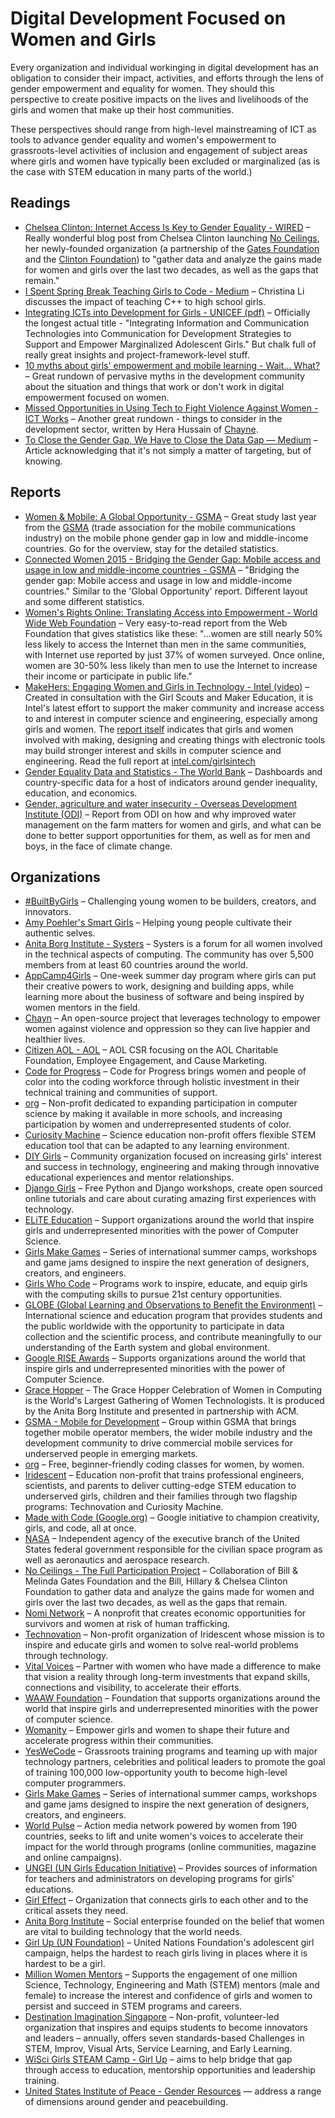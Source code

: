 # Digital Development Focused on Women and Girls

Every organization and individual workinging in digital development has an obligation to consider their impact, activities, and efforts through the lens of gender empowerment and equality for women. They should this perspective to create positive impacts on the lives and livelihoods of the girls and women that make up their host communities.

These perspectives should range from high-level mainstreaming of ICT as tools to advance gender equality and women's empowerment to grassroots-level activities of inclusion and engagement of subject areas where girls and women have typically been excluded or marginalized (as is the case with STEM education in many parts of the world.)



## Readings

- [Chelsea Clinton: Internet Access Is Key to Gender Equality - WIRED](http://www.wired.com/2015/03/chelsea-clinton-no-ceilings/) – Really wonderful blog post from Chelsea Clinton launching [No Ceilings](http://noceilings.org/), her newly-founded organization (a partnership of the [Gates Foundation](http://www.gatesfoundation.org/) and the [Clinton Foundation](https://www.clintonfoundation.org/)) to &quot;gather data and analyze the gains made for women and girls over the last two decades, as well as the gaps that remain.&quot;
- [I Spent Spring Break Teaching Girls to Code - Medium](https://medium.com/bright/i-spent-spring-break-teaching-girls-to-code-ef14cf2ddf84) – Christina Li discusses the impact of teaching C++ to high school girls.
- [Integrating ICTs into Development for Girls - UNICEF (pdf)](http://www.unicef.org/cbsc/files/ICTPaper_Web.pdf) – Officially the longest actual title - &quot;Integrating Information and Communication Technologies into Communication for Development Strategies to Support and Empower Marginalized Adolescent Girls.&quot; But chalk full of really great insights and project-framework-level stuff.
- [10 myths about girls&#39; empowerment and mobile learning - Wait… What?](http://lindaraftree.com/2015/03/11/10-myths-about-girls-empowerment-and-mobile-learning/) – Great rundown of pervasive myths in the development community about the situation and things that work or don&#39;t work in digital empowerment focused on women.
- [Missed Opportunities in Using Tech to Fight Violence Against Women - ICT Works](http://www.ictworks.org/2015/08/05/missed-opportunities-in-using-tech-to-fight-violence-against-women/) – Another great rundown - things to consider in the development sector, written by Hera Hussain of [Chayne](http://chayn.co/).
- [To Close the Gender Gap, We Have to Close the Data Gap — Medium](https://medium.com/@melindagates/to-close-the-gender-gap-we-have-to-close-the-data-gap-e6a36a242657#.893ayp4n0) – Article acknowledging that it&#39;s not simply a matter of targeting, but of knowing.



## Reports

- [Women &amp; Mobile: A Global Opportunity - GSMA](http://www.gsma.com/mobilefordevelopment/wp-content/uploads/2013/01/GSMA_Women_and_Mobile-A_Global_Opportunity.pdf) – Great study last year from the [GSMA](http://www.gsma.com/) (trade association for the mobile communications industry) on the mobile phone gender gap in low and middle-income countries. Go for the overview, stay for the detailed statistics.
- [Connected Women 2015 - Bridging the Gender Gap: Mobile access and usage in low and middle-income countries - GSMA](http://www.gsma.com/mobilefordevelopment/programmes/connected-women/) – &quot;Bridging the gender gap: Mobile access and usage in low and middle-income countries.&quot; Similar to the &#39;Global Opportunity&#39; report. Different layout and some different statistics.
- [Women&#39;s Rights Online: Translating Access into Empowerment - World Wide Web Foundation](http://webfoundation.org/about/research/womens-rights-online-2015/) – Very easy-to-read report from the Web Foundation that gives statistics like these: &quot;…women are still nearly 50% less likely to access the Internet than men in the same communities, with Internet use reported by just 37% of women surveyed. Once online, women are 30-50% less likely than men to use the Internet to increase their income or participate in public life.&quot;
- [MakeHers: Engaging Women and Girls in Technology - Intel (video)](https://www.youtube.com/watch?v=ZDlZocF8aNg) – Created in consultation with the Girl Scouts and Maker Education, it is Intel&#39;s latest effort to support the maker community and increase access to and interest in computer science and engineering, especially among girls and women. The [report itself](https://www-ssl.intel.com/content/www/us/en/technology-in-education/making-her-future.html) indicates that girls and women involved with making, designing and creating things with electronic tools may build stronger interest and skills in computer science and engineering. Read the full report at [intel.com/girlsintech](http://www.intel.com/girlsintech)
- [Gender Equality Data and Statistics - The World Bank](http://datatopics.worldbank.org/gender/) – Dashboards and country-specific data for a host of indicators around gender inequality, education, and economics.
- [Gender, agriculture and water insecurity - Overseas Development Institute (ODI)](http://www.odi.org/publications/10355-gender-agriculture-and-water-insecurity) – Report from ODI on how and why improved water management on the farm matters for women and girls, and what can be done to better support opportunities for them, as well as for men and boys, in the face of climate change.



## Organizations

- [#BuiltByGirls](http://www.builtbygirls.com/) – Challenging young women to be builders, creators, and innovators.
- [Amy Poehler&#39;s Smart Girls](http://amysmartgirls.com/) – Helping young people cultivate their authentic selves.
- [Anita Borg Institute - Systers](http://anitaborg.org/get-involved/systers/) – Systers is a forum for all women involved in the technical aspects of computing. The community has over 5,500 members from at least 60 countries around the world.
- [AppCamp4Girls](http://appcamp4girls.com/) – One-week summer day program where girls can put their creative powers to work, designing and building apps, while learning more about the business of software and being inspired by women mentors in the field.
- [Chayn](http://chayn.co/) – An open-source project that leverages technology to empower women against violence and oppression so they can live happier and healthier lives.
- [Citizen AOL - AOL](http://corp.aol.com/citizen-aol) – AOL CSR focusing on the AOL Charitable Foundation, Employee Engagement, and Cause Marketing.
- [Code for Progress](http://www.codeforprogress.org/) – Code for Progress brings women and people of color into the coding workforce through holistic investment in their technical training and communities of support.
- [org](http://code.org/) – Non-profit dedicated to expanding participation in computer science by making it available in more schools, and increasing participation by women and underrepresented students of color.
- [Curiosity Machine](https://www.curiositymachine.org/) – Science education non-profit offers flexible STEM education tool that can be adapted to any learning environment.
- [DIY Girls](http://www.diygirls.org/) – Community organization focused on increasing girls&#39; interest and success in technology, engineering and making through innovative educational experiences and mentor relationships.
- [Django Girls](https://djangogirls.org/) – Free Python and Django workshops, create open sourced online tutorials and care about curating amazing first experiences with technology.
- [ELiTE Education](http://www.elite-education.org/) – Support organizations around the world that inspire girls and underrepresented minorities with the power of Computer Science.
- [Girls Make Games](http://girlsmakegames.com/) – Series of international summer camps, workshops and game jams designed to inspire the next generation of designers, creators, and engineers.
- [Girls Who Code](http://girlswhocode.com/) – Programs work to inspire, educate, and equip girls with the computing skills to pursue 21st century opportunities.
- [GLOBE (Global Learning and Observations to Benefit the Environment)](http://globe.gov/) – International science and education program that provides students and the public worldwide with the opportunity to participate in data collection and the scientific process, and contribute meaningfully to our understanding of the Earth system and global environment.
- [Google RISE Awards](https://www.google.com/edu/resources/programs/google-rise-awards/) – Supports organizations around the world that inspire girls and underrepresented minorities with the power of Computer Science.
- [Grace Hopper](http://gracehopper.org/) – The Grace Hopper Celebration of Women in Computing is the World&#39;s Largest Gathering of Women Technologists. It is produced by the Anita Borg Institute and presented in partnership with ACM.
- [GSMA - Mobile for Development](http://gsma.com/mobilefordevelopment) – Group within GSMA that brings together mobile operator members, the wider mobile industry and the development community to drive commercial mobile services for underserved people in emerging markets.
- [org](http://hearmecode.org/) – Free, beginner-friendly coding classes for women, by women.
- [Iridescent](http://iridescentlearning.org/) – Education non-profit that trains professional engineers, scientists, and parents to deliver cutting-edge STEM education to underserved girls, children and their families through two flagship programs: Technovation and Curiosity Machine.
- [Made with Code (Google.org)](http://madewithcode.com/) – Google initiative to champion creativity, girls, and code, all at once.
- [NASA](http://nasa.gov/) – Independent agency of the executive branch of the United States federal government responsible for the civilian space program as well as aeronautics and aerospace research.
- [No Ceilings - The Full Participation Project](http://noceilings.org/) – Collaboration of Bill &amp; Melinda Gates Foundation and the Bill, Hillary &amp; Chelsea Clinton Foundation to gather data and analyze the gains made for women and girls over the last two decades, as well as the gaps that remain.
- [Nomi Network](http://www.nominetwork.org/) – A nonprofit that creates economic opportunities for survivors and women at risk of human trafficking.
- [Technovation](http://technovationchallenge.org/) – Non-profit organization of Iridescent whose mission is to inspire and educate girls and women to solve real-world problems through technology.
- [Vital Voices](http://www.vitalvoices.org/) – Partner with women who have made a difference to make that vision a reality through long-term investments that expand skills, connections and visibility, to accelerate their efforts.
- [WAAW Foundation](http://waawfoundation.org/) – Foundation that supports organizations around the world that inspire girls and underrepresented minorities with the power of computer science.
- [Womanity](http://www.womanity.org/) – Empower girls and women to shape their future and accelerate progress within their communities.
- [YesWeCode](http://www.yeswecode.org/) – Grassroots training programs and teaming up with major technology partners, celebrities and political leaders to promote the goal of training 100,000 low-opportunity youth to become high-level computer programmers.
- [Girls Make Games](http://girlsmakegames.com/) – Series of international summer camps, workshops and game jams designed to inspire the next generation of designers, creators, and engineers.
- [World Pulse](http://worldpulse.com/) – Action media network powered by women from 190 countries, seeks to lift and unite women&#39;s voices to accelerate their impact for the world through programs (online communities, magazine and online campaigns).
- [UNGEI (UN Girls Education Initiative)](http://www.ungei.org/) – Provides sources of information for teachers and administrators on developing programs for girls&#39; educations.
- [Girl Effect](http://www.girleffect.org/) – Organization that connects girls to each other and to the critical assets they need.
- [Anita Borg Institute](http://anitaborg.org/) – Social enterprise founded on the belief that women are vital to building technology that the world needs.
- [Girl Up (UN Foundation)](https://girlup.org/) – United Nations Foundation&#39;s adolescent girl campaign, helps the hardest to reach girls living in places where it is hardest to be a girl.
- [Million Women Mentors](https://www.millionwomenmentors.org/) – Supports the engagement of one million Science, Technology, Engineering and Math (STEM) mentors (male and female) to increase the interest and confidence of girls and women to persist and succeed in STEM programs and careers.
- [Destination Imagination Singapore](http://www.di-sg.org/) – Non-profit, volunteer-led organization that inspires and equips students to become innovators and leaders – annually, offers seven standards-based Challenges in STEM, Improv, Visual Arts, Service Learning, and Early Learning.
- [WiSci Girls STEAM Camp - Girl Up](https://girlup.org/wisci/) – aims to help bridge that gap through access to education, mentorship opportunities and leadership training.
- [United States Institute of Peace - Gender Resources](https://www.usip.org/gender-resources) — address a range of dimensions around gender and peacebuilding.